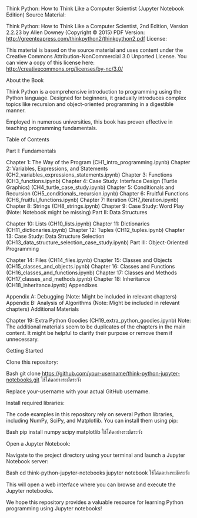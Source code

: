 Think Python: How to Think Like a Computer Scientist (Jupyter Notebook Edition)
Source Material:

Think Python: How to Think Like a Computer Scientist, 2nd Edition, Version 2.2.23 by Allen Downey (Copyright © 2015)
PDF Version: http://greenteapress.com/thinkpython2/thinkpython2.pdf
License:

This material is based on the source material and uses content under the Creative Commons Attribution-NonCommercial 3.0 Unported License.  You can view a copy of this license here: http://creativecommons.org/licenses/by-nc/3.0/

About the Book

Think Python is a comprehensive introduction to programming using the Python language. Designed for beginners, it gradually introduces complex topics like recursion and object-oriented programming in a digestible manner.

Employed in numerous universities, this book has proven effective in teaching programming fundamentals.

Table of Contents

Part I: Fundamentals

Chapter 1: The Way of the Program (CH1_intro_programming.ipynb)
Chapter 2: Variables, Expressions, and Statements (CH2_variables_expressions_statements.ipynb)
Chapter 3: Functions (CH3_functions.ipynb)
Chapter 4: Case Study: Interface Design (Turtle Graphics) (CH4_turtle_case_study.ipynb)
Chapter 5: Conditionals and Recursion (CH5_conditionals_recursion.ipynb)
Chapter 6: Fruitful Functions (CH6_fruitful_functions.ipynb)
Chapter 7: Iteration (CH7_iteration.ipynb)
Chapter 8: Strings (CH8_strings.ipynb)
Chapter 9: Case Study: Word Play (Note: Notebook might be missing)
Part II: Data Structures

Chapter 10: Lists (CH10_lists.ipynb)
Chapter 11: Dictionaries (CH11_dictionaries.ipynb)
Chapter 12: Tuples (CH12_tuples.ipynb)
Chapter 13: Case Study: Data Structure Selection (CH13_data_structure_selection_case_study.ipynb)
Part III: Object-Oriented Programming

Chapter 14: Files (CH14_files.ipynb)
Chapter 15: Classes and Objects (CH15_classes_and_objects.ipynb)
Chapter 16: Classes and Functions (CH16_classes_and_functions.ipynb)
Chapter 17: Classes and Methods (CH17_classes_and_methods.ipynb)
Chapter 18: Inheritance (CH18_inheritance.ipynb)
Appendixes

Appendix A: Debugging (Note: Might be included in relevant chapters)
Appendix B: Analysis of Algorithms (Note: Might be included in relevant chapters)
Additional Materials

Chapter 19: Extra Python Goodies (CH19_extra_python_goodies.ipynb)
Note: The additional materials seem to be duplicates of the chapters in the main content. It might be helpful to clarify their purpose or remove them if unnecessary.

Getting Started

Clone this repository:

Bash
git clone https://github.com/your-username/think-python-jupyter-notebooks.git
ใช้โค้ดอย่างระมัดระวัง

Replace your-username with your actual GitHub username.

Install required libraries:

The code examples in this repository rely on several Python libraries, including NumPy, SciPy, and Matplotlib. You can install them using pip:

Bash
pip install numpy scipy matplotlib
ใช้โค้ดอย่างระมัดระวัง

Open a Jupyter Notebook:

Navigate to the project directory using your terminal and launch a Jupyter Notebook server:

Bash
cd think-python-jupyter-notebooks
jupyter notebook
ใช้โค้ดอย่างระมัดระวัง

This will open a web interface where you can browse and execute the Jupyter notebooks.

We hope this repository provides a valuable resource for learning Python programming using Jupyter notebooks!
